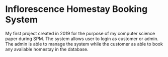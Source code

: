 # Inflorescence Homestay Booking System
My first project created in 2019 for the purpose of my computer science paper during SPM. The system allows user to login as customer or admin. The admin is able to manage the system while the customer as able to book any available homestay in the database.
